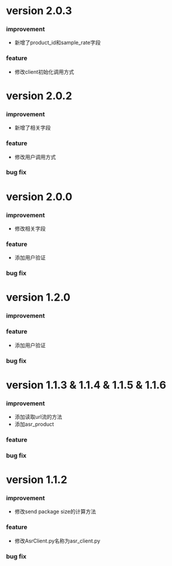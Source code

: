 # version 2.0.3

### improvement 
- 新增了product_id和sample_rate字段

### feature
- 修改client初始化调用方式

# version 2.0.2

### improvement 
- 新增了相关字段

### feature
- 修改用户调用方式

### bug fix

# version 2.0.0

### improvement 
- 修改相关字段

### feature
- 添加用户验证

### bug fix

# version 1.2.0

### improvement 

### feature
- 添加用户验证

### bug fix

# version 1.1.3 & 1.1.4 & 1.1.5 & 1.1.6

### improvement 

- 添加读取url流的方法
- 添加asr_product

### feature

### bug fix


# version 1.1.2
### improvement

- 修改send package size的计算方法

### feature 

- 修改AsrClient.py名称为asr_client.py

### bug fix

